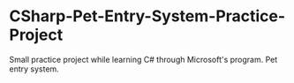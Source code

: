 # CSharp-Pet-Entry-System-Practice-Project
Small practice project while learning C# through Microsoft's program. Pet entry system.
